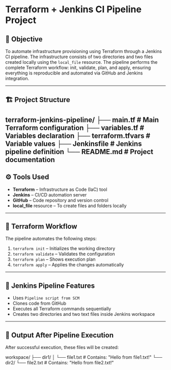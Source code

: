 # Terraform + Jenkins CI Pipeline Project

## 🌟 Objective

To automate infrastructure provisioning using Terraform through a Jenkins CI pipeline. The infrastructure consists of two directories and two files created locally using the `local_file` resource. The pipeline performs the complete Terraform workflow: init, validate, plan, and apply, ensuring everything is reproducible and automated via GitHub and Jenkins integration.

---

## 🏗️ Project Structure

terraform-jenkins-pipeline/
├── main.tf # Main Terraform configuration
├── variables.tf # Variables declaration
├── terraform.tfvars # Variable values
├── Jenkinsfile # Jenkins pipeline definition
└── README.md # Project documentation
---

## ⚙️ Tools Used

- **Terraform** – Infrastructure as Code (IaC) tool
- **Jenkins** – CI/CD automation server
- **GitHub** – Code repository and version control
- **local_file** resource – To create files and folders locally

---

## 🔄 Terraform Workflow

The pipeline automates the following steps:

1. `terraform init` – Initializes the working directory
2. `terraform validate` – Validates the configuration
3. `terraform plan` – Shows execution plan
4. `terraform apply` – Applies the changes automatically

---

## 🔧 Jenkins Pipeline Features

- Uses `Pipeline script from SCM`
- Clones code from GitHub
- Executes all Terraform commands sequentially
- Creates two directories and two text files inside Jenkins workspace

---

## 📁 Output After Pipeline Execution

After successful execution, these files will be created:

workspace/
├── dir1/
│ └── file1.txt # Contains: "Hello from file1.txt!"
└── dir2/
└── file2.txt # Contains: "Hello from file2.txt!"
